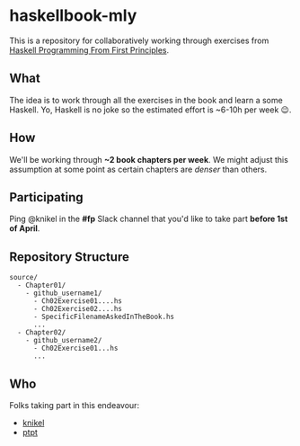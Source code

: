 # haskellbook-mly

This is a repository for collaboratively working through exercises from [Haskell Programming From First Principles](http://haskellbook.com).

## What
The idea is to work through all the exercises in the book and learn a some Haskell. Yo, Haskell is no joke so the estimated effort is ~6-10h per week :wink:.

## How
We'll be working through **~2 book chapters per week**. We might adjust this assumption at some point as certain chapters are _denser_ than others.

## Participating
Ping @knikel in the **#fp** Slack channel that you'd like to take part **before 1st of April**.

## Repository Structure

```
source/
  - Chapter01/
    - github_username1/
      - Ch02Exercise01....hs
      - Ch02Exercise02....hs
      - SpecificFilenameAskedInTheBook.hs
      ...
  - Chapter02/
    - github_username2/
      - Ch02Exercise01...hs
      ...

```

## Who
Folks taking part in this endeavour:
* [knikel](http://github.com/knikel)
* [ptpt](http://github.com/ptpt)
